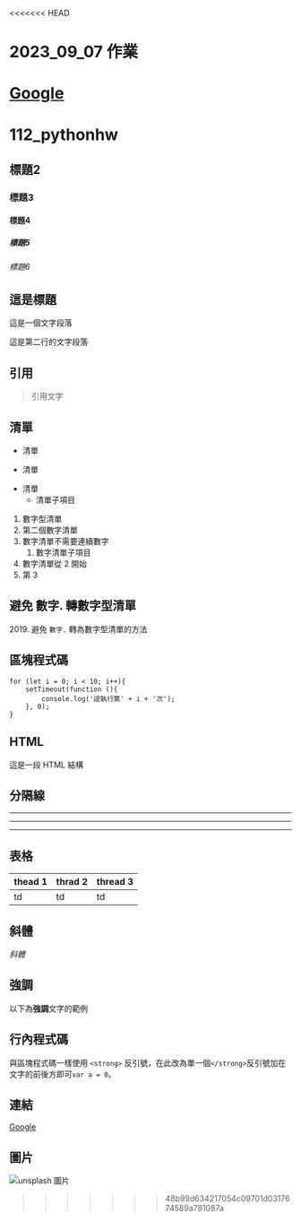<<<<<<< HEAD
# 2023_09_07 作業
[Google](https://www.google.com.tw/)
=======
# 112_pythonhw
## 標題2
### 標題3
#### 標題4
##### 標題5
###### 標題6

## 這是標題
這是一個文字段落

這是第二行的文字段落

## 引用
> 引用文字

## 清單
- 清單
+ 清單
* 清單
    - 清單子項目

1. 數字型清單
2. 第二個數字清單
2. 數字清單不需要連續數字
	1. 數字清單子項目
2. 數字清單從 2 開始
3. 第 3

## 避免 數字. 轉數字型清單
2019\. 避免 `數字.` 轉為數字型清單的方法

## 區塊程式碼
```
for (let i = 0; i < 10; i++){
    setTimeout(function (){
        console.log('這執行第' + i + '次');
    }, 0);
}
```

## HTML
<body>
    <p>這是一段 HTML 結構</p>
</body>

## 分隔線
---
***
___

## 表格
| thead 1 | thrad 2 | thread 3 |
|---------|---------|---------| 
| td      | td      | td      |

## 斜體
*斜體*

## 強調
以下為**強調**文字的範例

## 行內程式碼
與區塊程式碼一樣使用 `<strong>` 反引號，在此改為單一個`</strong>`反引號加在文字的前後方即可`var a = 0`。

## 連結
[Google](https://www.google.com.tw/)

## 圖片
![unsplash 圖片](https://images.unsplash.com/photo-1693845886349-54208259fe49?ixlib=rb-4.0.3&ixid=M3wxMjA3fDB8MHxwaG90by1wYWdlfHx8fGVufDB8fHx8fA%3D%3D&auto=format&fit=crop&w=2456&q=80)
>>>>>>> 48b99d634217054c09701d0317674589a781087a
